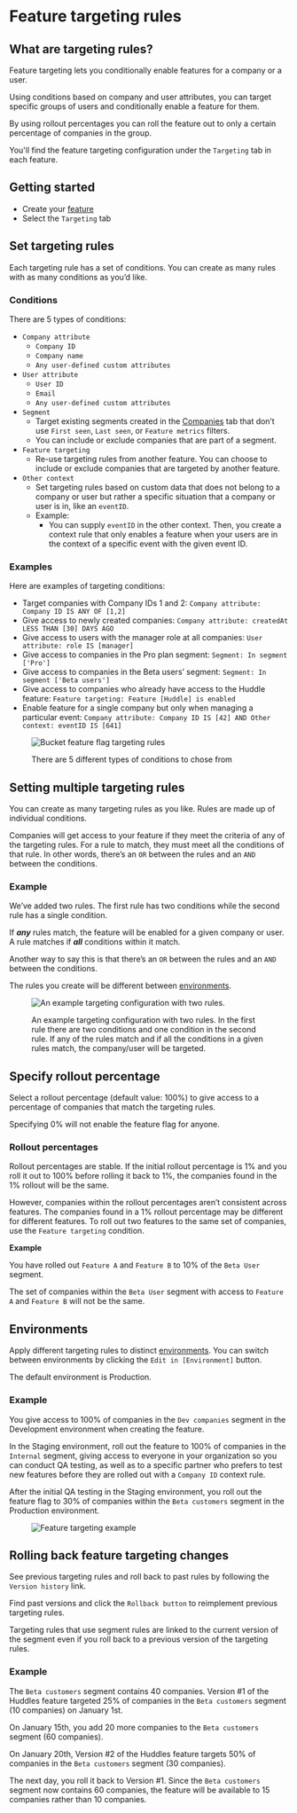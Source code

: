 # Feature targeting rules

## What are targeting rules?

Feature targeting lets you conditionally enable features for a company or a user.&#x20;

Using conditions based on company and user attributes, you can target specific groups of users and conditionally enable a feature for them.&#x20;

By using rollout percentages you can roll the feature out to only a certain percentage of companies in the group.

You'll find the feature targeting configuration under the `Targeting` tab in each feature.

## Getting started <a href="#get-started" id="get-started"></a>

* Create your [feature](../create-your-first-feature.md)
* Select the `Targeting` tab

## Set targeting rules

Each targeting rule has a set of conditions. You can create as many rules with as many conditions as you’d like.&#x20;

### Conditions

There are 5 types of conditions:

* `Company attribute`
  * `Company ID`
  * `Company name`
  * `Any user-defined custom attributes`
* `User attribute`
  * `User ID`
  * `Email`
  * `Any user-defined custom attributes`
* `Segment`&#x20;
  * Target existing segments created in the [Companies](creating-segments.md) tab that don’t use `First seen`, `Last seen`, or `Feature metrics` filters.
  * You can include or exclude companies that are part of a segment.
* `Feature targeting`&#x20;
  * Re-use targeting rules from another feature. You can choose to include or exclude companies that are targeted by another feature.&#x20;
* `Other context`
  * Set targeting rules based on custom data that does not belong to a company or user but rather a specific situation that a company or user is in, like an `eventID`.
  * Example:
    * You can supply `eventID` in the other context. Then, you create a context rule that only enables a feature when your users are in the context of a specific event with the given event ID.

### Examples

Here are examples of targeting conditions:

* Target companies with Company IDs 1 and 2: `Company attribute: Company ID IS ANY OF [1,2]`
* Give access to newly created companies: `Company attribute: createdAt LESS THAN [30] DAYS AGO`
* Give access to users with the manager role at all companies: `User attribute: role IS [manager]`
* Give access to companies in the Pro plan segment: `Segment: In segment ['Pro']`
* Give access to companies in the Beta users’  segment: `Segment: In segment ['Beta users']`
* Give access to companies who already have access to the Huddle feature: `Feature targeting: Feature [Huddle] is enabled`
* Enable feature for a single company but only when managing a particular event: `Company attribute: Company ID IS [42] AND Other context: eventID IS [641]`

<figure><img src="../../.gitbook/assets/There are 5 different types of conditions to chose from-min.png" alt="Bucket feature flag targeting rules"><figcaption><p>There are 5 different types of conditions to chose from</p></figcaption></figure>

## Setting multiple targeting rules <a href="#setting-multiple-targeting-rules" id="setting-multiple-targeting-rules"></a>

You can create as many targeting rules as you like. Rules are made up of individual conditions.

Companies will get access to your feature if they meet the criteria of any of the targeting rules. For a rule to match, they must meet all the conditions of that rule. In other words, there’s an `OR` between the rules and an `AND` between the conditions.

### Example

We’ve added two rules. The first rule has two conditions while the second rule has a single condition.&#x20;

If _**any**_ rules match, the feature will be enabled for a given company or user. A rule matches if _**all**_ conditions within it match.&#x20;

Another way to say this is that there’s an `OR` between the rules and an `AND` between the conditions.&#x20;

The rules you create will be different between [environments](./#environments).

<figure><img src="../../.gitbook/assets/An example targeting configuration with two rules.-min.png" alt="An example targeting configuration with two rules. "><figcaption><p>An example targeting configuration with two rules. In the first rule there are two conditions and one condition in the second rule. If any of the rules match and if all the conditions in a given rules match, the company/user will be targeted.</p></figcaption></figure>

## Specify rollout percentage

Select a rollout percentage (default value: 100%) to give access to a percentage of companies that match the targeting rules.

Specifying 0% will not enable the feature flag for anyone.

### **Rollout percentages**

Rollout percentages are stable. If the initial rollout percentage is 1% and you roll it out to 100% before rolling it back to 1%, the companies found in the 1% rollout will be the same.

However, companies within the rollout percentages aren’t consistent across features. The companies found in a 1% rollout percentage may be different for different features. To roll out two features to the same set of companies, use the `Feature targeting` condition.&#x20;

**Example**

You have rolled out `Feature A` and `Feature B` to 10% of the `Beta User` segment.

The set of companies within the `Beta User` segment with access to `Feature A` and `Feature B` will not be the same.

## Environments

Apply different targeting rules to distinct [environments](https://docs.bucket.co/product-handbook/environments). You can switch between environments by clicking the `Edit in [Environment]` button.

The default environment is Production.

### **Example**

You give access to 100% of companies in the `Dev companies` segment in the Development environment when creating the feature.

In the Staging environment, roll out the feature to 100% of companies in the `Internal` segment, giving access to everyone in your organization so you can conduct QA testing, as well as to a specific partner who prefers to test new features before they are rolled out with a `Company ID` context rule.

After the initial QA testing in the Staging environment, you roll out the feature flag to 30% of companies within the `Beta customers` segment in the Production environment.

<figure><img src="../../.gitbook/assets/Feature targeting rules example-min.png" alt="Feature targeting example"><figcaption></figcaption></figure>

## Rolling back feature targeting changes

See previous targeting rules and roll back to past rules by following the `Version history` link.&#x20;

Find past versions and click the `Rollback button` to reimplement previous targeting rules.

Targeting rules that use segment rules are linked to the current version of the segment even if you roll back to a previous version of the targeting rules.

### **Example**

The `Beta customers` segment contains 40 companies. Version #1 of the Huddles feature targeted 25% of companies in the `Beta customers` segment (10 companies) on January 1st.

On January 15th, you add 20 more companies to the `Beta customers` segment (60 companies).

On January 20th, Version #2 of the Huddles feature targets 50% of companies in the `Beta customers` segment (30 companies).

The next day, you roll it back to Version #1. Since the `Beta customers` segment now contains 60 companies, the feature will be available to 15 companies rather than 10 companies.

